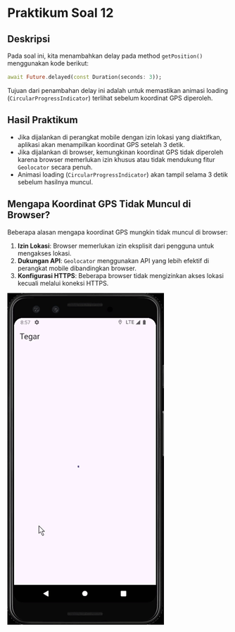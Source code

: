 # Praktikum Soal 12

## Deskripsi

Pada soal ini, kita menambahkan delay pada method `getPosition()` menggunakan kode berikut:

```dart
await Future.delayed(const Duration(seconds: 3));
```

Tujuan dari penambahan delay ini adalah untuk memastikan animasi loading (`CircularProgressIndicator`) terlihat sebelum koordinat GPS diperoleh.

## Hasil Praktikum

- Jika dijalankan di perangkat mobile dengan izin lokasi yang diaktifkan, aplikasi akan menampilkan koordinat GPS setelah 3 detik.
- Jika dijalankan di browser, kemungkinan koordinat GPS tidak diperoleh karena browser memerlukan izin khusus atau tidak mendukung fitur `Geolocator` secara penuh.
- Animasi loading (`CircularProgressIndicator`) akan tampil selama 3 detik sebelum hasilnya muncul.

## Mengapa Koordinat GPS Tidak Muncul di Browser?

Beberapa alasan mengapa koordinat GPS mungkin tidak muncul di browser:

1. **Izin Lokasi**: Browser memerlukan izin eksplisit dari pengguna untuk mengakses lokasi.
2. **Dukungan API**: `Geolocator` menggunakan API yang lebih efektif di perangkat mobile dibandingkan browser.
3. **Konfigurasi HTTPS**: Beberapa browser tidak mengizinkan akses lokasi kecuali melalui koneksi HTTPS.

![Hasil Praktikum GIF](/assets/images/soal_12.gif)
